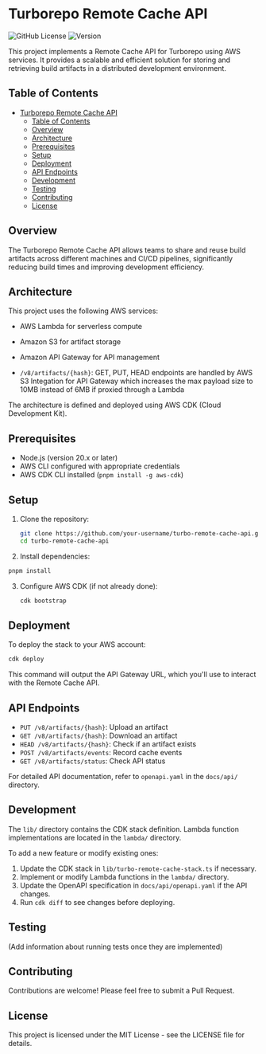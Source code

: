 # Turborepo Remote Cache API

![GitHub License](https://img.shields.io/github/license/aryasaatvik/turbo-remote-cache-aws)
![Version](https://img.shields.io/badge/version-0.1.2-blue)

This project implements a Remote Cache API for Turborepo using AWS services. It provides a scalable and efficient solution for storing and retrieving build artifacts in a distributed development environment.

## Table of Contents

- [Turborepo Remote Cache API](#turborepo-remote-cache-api)
  - [Table of Contents](#table-of-contents)
  - [Overview](#overview)
  - [Architecture](#architecture)
  - [Prerequisites](#prerequisites)
  - [Setup](#setup)
  - [Deployment](#deployment)
  - [API Endpoints](#api-endpoints)
  - [Development](#development)
  - [Testing](#testing)
  - [Contributing](#contributing)
  - [License](#license)

## Overview

The Turborepo Remote Cache API allows teams to share and reuse build artifacts across different machines and CI/CD pipelines, significantly reducing build times and improving development efficiency.

## Architecture

This project uses the following AWS services:

- AWS Lambda for serverless compute
- Amazon S3 for artifact storage
- Amazon API Gateway for API management

- `/v8/artifacts/{hash}`: GET, PUT, HEAD endpoints are handled by AWS S3 Integation for API Gateway
which increases the max payload size to 10MB instead of 6MB if proxied through a Lambda

The architecture is defined and deployed using AWS CDK (Cloud Development Kit).

## Prerequisites

- Node.js (version 20.x or later)
- AWS CLI configured with appropriate credentials
- AWS CDK CLI installed (`pnpm install -g aws-cdk`)

## Setup

1. Clone the repository:

   ```bash
   git clone https://github.com/your-username/turbo-remote-cache-api.git
   cd turbo-remote-cache-api
   ```

2. Install dependencies:

  ```bash
  pnpm install
  ```

3. Configure AWS CDK (if not already done):

   ```bash
   cdk bootstrap
   ```

## Deployment

To deploy the stack to your AWS account:

```bash
cdk deploy
```

This command will output the API Gateway URL, which you'll use to interact with the Remote Cache API.

## API Endpoints

- `PUT /v8/artifacts/{hash}`: Upload an artifact
- `GET /v8/artifacts/{hash}`: Download an artifact
- `HEAD /v8/artifacts/{hash}`: Check if an artifact exists
- `POST /v8/artifacts/events`: Record cache events
- `GET /v8/artifacts/status`: Check API status

For detailed API documentation, refer to `openapi.yaml` in the `docs/api/` directory.

## Development

The `lib/` directory contains the CDK stack definition. Lambda function implementations are located in the `lambda/` directory.

To add a new feature or modify existing ones:

1. Update the CDK stack in `lib/turbo-remote-cache-stack.ts` if necessary.
2. Implement or modify Lambda functions in the `lambda/` directory.
3. Update the OpenAPI specification in `docs/api/openapi.yaml` if the API changes.
4. Run `cdk diff` to see changes before deploying.

## Testing

(Add information about running tests once they are implemented)

## Contributing

Contributions are welcome! Please feel free to submit a Pull Request.

## License

This project is licensed under the MIT License - see the LICENSE file for details.
